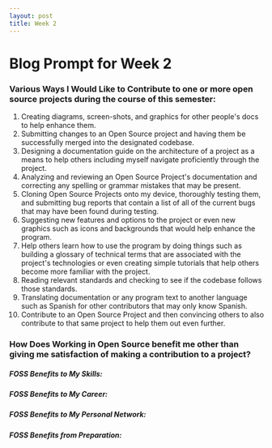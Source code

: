 ```yaml
---
layout: post
title: Week 2
---
```


# Blog Prompt for Week 2

### Various Ways I Would Like to Contribute to one or more open source projects during the course of this semester:
1. Creating diagrams, screen-shots, and graphics for other people's docs to help enhance them.
2. Submitting changes to an Open Source project and having them be successfully merged into the designated codebase.
3. Designing a documentation guide on the architecture of a project as a means to help others including myself navigate proficiently through the project.
4. Analyzing and reviewing an Open Source Project's documentation and correcting any spelling or grammar mistakes that may be present.
5. Cloning Open Source Projects onto my device, thoroughly testing them, and submitting bug reports that contain a list of all of the current bugs that may have been found during testing.
6. Suggesting new features and options to the project or even new graphics such as icons and backgrounds that would help enhance the program.
7. Help others learn how to use the program by doing things such as building a glossary of technical terms that are associated with the project's technologies or even creating simple tutorials that help others become more familiar with the project.
8. Reading relevant standards and checking to see if the codebase follows those standards.
9. Translating documentation or any program text to another language such as Spanish for other contributors that may only know Spanish.
10. Contribute to an Open Source Project and then convincing others to also contribute to that same project to help them out even further.  

### How Does Working in Open Source benefit me other than giving me satisfaction of making a contribution to a project?

##### FOSS Benefits to My Skills:

##### FOSS Benefits to My Career:

##### FOSS Benefits to My Personal Network:

##### FOSS Benefits from Preparation:


